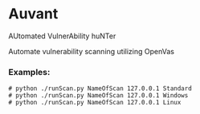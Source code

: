 # Auvant
AUtomated VulnerAbility huNTer

Automate vulnerability scanning utilizing OpenVas
### Examples:
```
# python ./runScan.py NameOfScan 127.0.0.1 Standard
# python ./runScan.py NameOfScan 127.0.0.1 Windows
# python ./runScan.py NameOfScan 127.0.0.1 Linux
```

